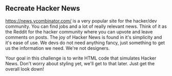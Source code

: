 ## Recreate Hacker News

https://news.ycombinator.com/ is a very popular site for the hacker/dev community. You can find jobs and a lot of really relevant news. Think of it as the Reddit for the hacker community where you can upvote and leave comments on posts. The joy of Hacker News is found in it's simplicity and it's ease of use. We devs do not need anything fancy, just something to get us the information we need. We're not designers.

Your goal in this challenge is to write HTML code that simulates Hacker News. Don't worry about styling yet, we'll get to that later. Just get the overall look down!
